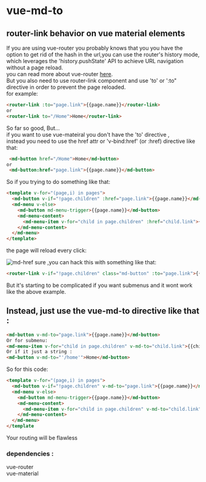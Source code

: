 # vue-md-to
## router-link behavior on vue material elements

If you are using vue-router you probably knows that you you have the option to get rid of the hash in the url,you can use the router's history mode, which leverages the 'history.pushState' API to achieve URL navigation without a page reload.
<br>
you can read more about vue-router 
<a href="https://router.vuejs.org/en/" target="_blank">here</a>.<br>
But you also need to use router-link component and use 'to' or ':to" directive in order to prevent the page reloaded.<br>
for example: 
```html
<router-link :to="page.link">{{page.name}}</router-link>
or
<router-link to="/Home">Home</router-link>
```
So far so good, But...<br>
if you want to use vue-mateiral you don't have the 'to' directive ,<br>
instead you need to use the href attr or 'v-bind:href' (or :href)  directive like that:
```html
 <md-button href="/Home">Home</md-button>
or
 <md-button:href="page.link">{{page.name}}</md-button>
```
So if you trying to do something like that:
```html
<template v-for="(page,i) in pages">
  <md-button v-if="!page.children" :href="page.link">{{page.name}}</md-button>
  <md-menu v-else>
    <md-button md-menu-trigger>{{page.name}}</md-button>
    <md-menu-content>
      <md-menu-item v-for="child in page.children" :href="child.link">{{child.name}}</md-menu-item>
    </md-menu-content>
  </md-menu>
</template>
```
the page will reload every click:<br>
<!--<img src="https://github.com/DotanTalitman/vue-md-to/blob/master/md-href.gif" width="700">-->
![md-href]("https://github.com/DotanTalitman/vue-md-to/blob/master/md-href.gif")
sure ,you can hack this with something like that:<br>
```html
<router-link v-if="!page.children" class="md-button" :to="page.link">{{page.name}}</router-link>
```
But it's starting to be complicated  if you want submenus and it wont work like the above example.<br>

## Instead, just use the vue-md-to directive like that :
```html
<md-button v-md-to="page.link">{{page.name}}</md-button>
Or for submenu:
<md-menu-item v-for="child in page.children" v-md-to="child.link">{{child.name}}</md-menu-item>
Or if it just a string :
<md-button v-md-to="'/home'">Home</md-button>
```
So for this code:
```html
<template v-for="(page,i) in pages">
  <md-button v-if="!page.children" v-md-to="page.link">{{page.name}}</md-button>
  <md-menu v-else>
    <md-button md-menu-trigger>{{page.name}}</md-button>
    <md-menu-content>
      <md-menu-item v-for="child in page.children" v-md-to="child.link">{{child.name}}</md-menu-item>
    </md-menu-content>
  </md-menu>
</template
```
Your routing will be flawless
<!--<img src="https://github.com/DotanTalitman/vue-md-to/blob/master/v-md-to.gif" width="700">
![v-md-to]("https://github.com/DotanTalitman/vue-md-to/blob/master/v-md-to.gif")-->

### dependencies :
vue-router<br>
vue-material


